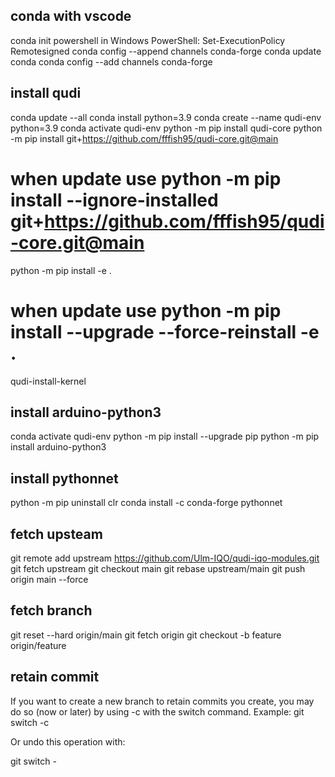## conda with vscode
conda init powershell
in Windows PowerShell: Set-ExecutionPolicy Remotesigned
conda config --append channels conda-forge
conda update conda
conda config --add channels conda-forge

## install qudi
conda update --all
conda install python=3.9
conda create --name qudi-env python=3.9
conda activate qudi-env
python -m pip install qudi-core
python -m pip install git+https://github.com/fffish95/qudi-core.git@main  
# when update use python -m pip install --ignore-installed git+https://github.com/fffish95/qudi-core.git@main
python -m pip install -e .
# when update use python -m pip install --upgrade --force-reinstall -e .
qudi-install-kernel

## install arduino-python3
conda activate qudi-env
python -m pip install --upgrade pip
python -m pip install arduino-python3

## install pythonnet
python -m pip uninstall clr
conda install -c conda-forge pythonnet

## fetch upsteam
git remote add upstream https://github.com/Ulm-IQO/qudi-iqo-modules.git
git fetch upstream
git checkout main
git rebase upstream/main
git push origin main --force

## fetch branch
git reset --hard origin/main
git fetch origin
git checkout -b feature origin/feature

## retain commit
If you want to create a new branch to retain commits you create, you may
do so (now or later) by using -c with the switch command. Example:
  git switch -c <new-branch-name>

Or undo this operation with:

  git switch -